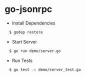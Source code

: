 # go-jsonrpc


* Install Dependencies
```sh
  $ godep restore
```

* Start Server
```sh
  $ go run demo/server.go
```

* Run Tests
```sh
  $ go test -v demo/server_test.go
```
